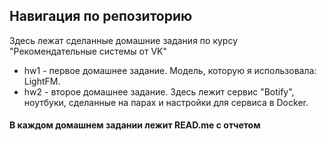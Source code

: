 ## Навигация по репозиторию
Здесь лежат сделанные домашние задания по курсу "Рекомендательные системы от VK"

- hw1 - первое домашнее задание. Модель, которую я использовала: LightFM. 
- hw2 - второе домашнее задание. Здесь лежит сервис "Botify", ноутбуки, сделанные на парах и настройки для сервиса в Docker.
 #### В каждом домашнем задании лежит READ.me с отчетом
